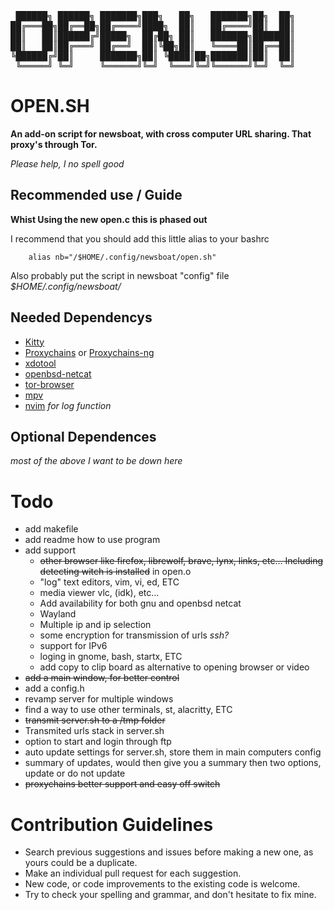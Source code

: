 <pre>
 ██████╗ ██████╗ ███████╗███╗   ██╗   ███████╗██╗  ██╗ 
██╔═══██╗██╔══██╗██╔════╝████╗  ██║   ██╔════╝██║  ██║
██║   ██║██████╔╝█████╗  ██╔██╗ ██║   ███████╗███████║
██║   ██║██╔═══╝ ██╔══╝  ██║╚██╗██║   ╚════██║██╔══██║
╚██████╔╝██║     ███████╗██║ ╚████║██╗███████║██║  ██║
 ╚═════╝ ╚═╝     ╚══════╝╚═╝  ╚═══╝╚═╝╚══════╝╚═╝  ╚═╝
</pre>

__OPEN.SH__
===========

__An add-on script for newsboat, with cross computer URL sharing.
That proxy's through Tor.__

_Please help, I no spell good_


Recommended use / Guide
----------------------

__Whist Using the new open.c this is phased out__

I recommend that you should 
add this little alias to your bashrc
        
        alias nb="/$HOME/.config/newsboat/open.sh"

Also probably put the script in newsboat "config" file _$HOME/.config/newsboat/_

Needed Dependencys
------------------

- [Kitty](https://sw.kovidgoyal.net/kitty/)
- [Proxychains](https://github.com/haad/proxychains) or
  [Proxychains-ng](https://github.com/rofl0r/proxychains-ng)
- [xdotool](https://github.com/jordansissel/xdotool)
- [openbsd-netcat](https://salsa.debian.org/debian/netcat-openbsd)
- [tor-browser](https://www.torproject.org/)
- [mpv](https://mpv.io/)
- [nvim](https://neovim.io/) _for log function_

Optional Dependences
--------------------

_most of the above I want to be down here_

Todo
====

- add makefile
- add readme how to use program
- add support
    * ~~other browser like firefox, librewolf, brave, lynx, links, etc... Including detecting witch is installed~~ in open.o
    * "log" text editors, vim, vi, ed, ETC
    * media viewer vlc, (idk), etc...
    * Add availability for both gnu and openbsd netcat
    * Wayland
    * Multiple ip and ip selection
    * some encryption for transmission of urls _ssh?_
    * support for IPv6
    * loging in gnome, bash, startx, ETC
    * add copy to clip board as alternative to opening browser or video
- ~~add a main window, for better control~~
- add a config.h
- revamp server for multiple windows
- find a way to use other terminals, st, alacritty, ETC
- ~~transmit server.sh to a /tmp folder~~
- Transmited urls stack in server.sh
- option to start and login through ftp
- auto update settings for server.sh, store them in main computers config
- summary of updates, would then give you a summary then two options, update or do not update 
- ~~proxychains better support and easy off switch~~


# Contribution Guidelines

* Search previous suggestions and issues before making a new one, as yours could be a duplicate.
* Make an individual pull request for each suggestion.
* New code, or code improvements to the existing code is welcome.
* Try to check your spelling and grammar, and don't hesitate to fix mine.
